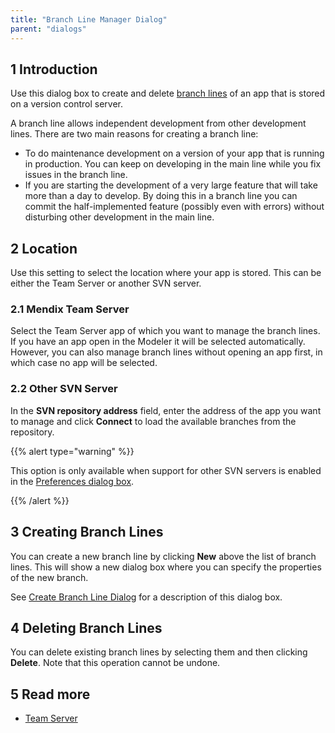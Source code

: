 ```yaml
---
title: "Branch Line Manager Dialog"
parent: "dialogs"
---
```


## 1 Introduction
Use this dialog box to create and delete [branch lines](version-control) of an app that is stored on a version control server.

A branch line allows independent development from other development lines. There are two main reasons for creating a branch line:
* To do maintenance development on a version of your app that is running in production. You can keep on developing in the main line while you fix issues in the branch line.
* If you are starting the development of a very large feature that will take more than a day to develop. By doing this in a branch line you can commit the half-implemented feature (possibly even with errors) without disturbing other development in the main line.

## 2 Location

Use this setting to select the location where your app is stored. This can be either the Team Server or another SVN server.

### 2.1 Mendix Team Server

Select the Team Server app of which you want to manage the branch lines. If you have an app open in the Modeler it will be selected automatically. However, you can also manage branch lines without opening an app first, in which case no app will be selected.

### 2.2 Other SVN Server

In the **SVN repository address** field, enter the address of the app you want to manage and click **Connect** to load the available branches from the repository.

{{% alert type="warning" %}}

This option is only available when support for other SVN servers is enabled in the [Preferences dialog box](preferences-dialog).

{{% /alert %}}

## 3 Creating Branch Lines

You can create a new branch line by clicking **New** above the list of branch lines. This will show a new dialog box where you can specify the properties of the new branch.

See [Create Branch Line Dialog](create-branch-line-dialog) for a description of this dialog box.

## 4 Deleting Branch Lines

You can delete existing branch lines by selecting them and then clicking **Delete**. Note that this operation cannot be undone.

## 5 Read more

* [Team Server](team-server)
